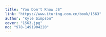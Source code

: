 ```yaml
---
title: "You Don't Know JS"
link: "https://www.ituring.com.cn/book/1563"
author: "Kyle Simpson"
cover: "1563.jpg"
no: "978-1491904220"
---
```

